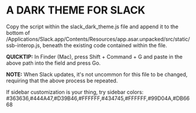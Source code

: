 

# A DARK THEME FOR SLACK

Copy the script within the slack_dark_theme.js file and append it to the bottom of /Applications/Slack.app/Contents/Resources/app.asar.unpacked/src/static/ssb-interop.js, beneath the existing code contained within the file.

**QUICKTIP:** In Finder (Mac), press Shift + Command + G and paste in the above path into the field and press Go.

**NOTE:** When Slack updates, it's not uncommon for this file to be changed, requiring that the above process be repeated.

If sidebar customization is your thing, try sidebar colors: #363636,#444A47,#D39B46,#FFFFFF,#434745,#FFFFFF,#99D04A,#DB6668
